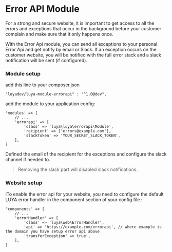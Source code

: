 Error API Module
=========

For a strong and secure website, it is important to get access to all the errors and exceptions that occur in the background before your customer complain and make sure that it only happens once.

With the Error Api module, you can send all exceptions to your personal Error Api and get notify by email or Slack. If an exception occurs on the customer website, you will be notified with the full error stack and a slack notification will be sent (if configured).

### Module setup

add this line to your composer.json

```
"luyadev/luya-module-errorapi" : "^1.0@dev",
```

add the module to your application config:

```
'modules' => [
	// ...
	'errorapi' => [
	    'class' => 'luya\luya\errorapi\Module',
	    'recipient' => ['errors@example.com'],
	    'slackToken' => 'YOUR_SECRET_SLACK_TOKEN',
	],
]
```

Defined the email of the recipient for the exceptions and configure the slack channel if needed to. 

> Removing the slack part will disabled slack notifications.

### Website setup

ITo enable the error api for your website, you need to configure the default LUYA error handler in the component section of your config file :

```
'components' => [
	// ...
	'errorHandler' => [
		'class' => 'luya\web\ErrorHandler',
		'api' => 'https://example.com/errorapi', // where example is the domain you have setup error api above
		'transferException' => true',
	],
]
```
